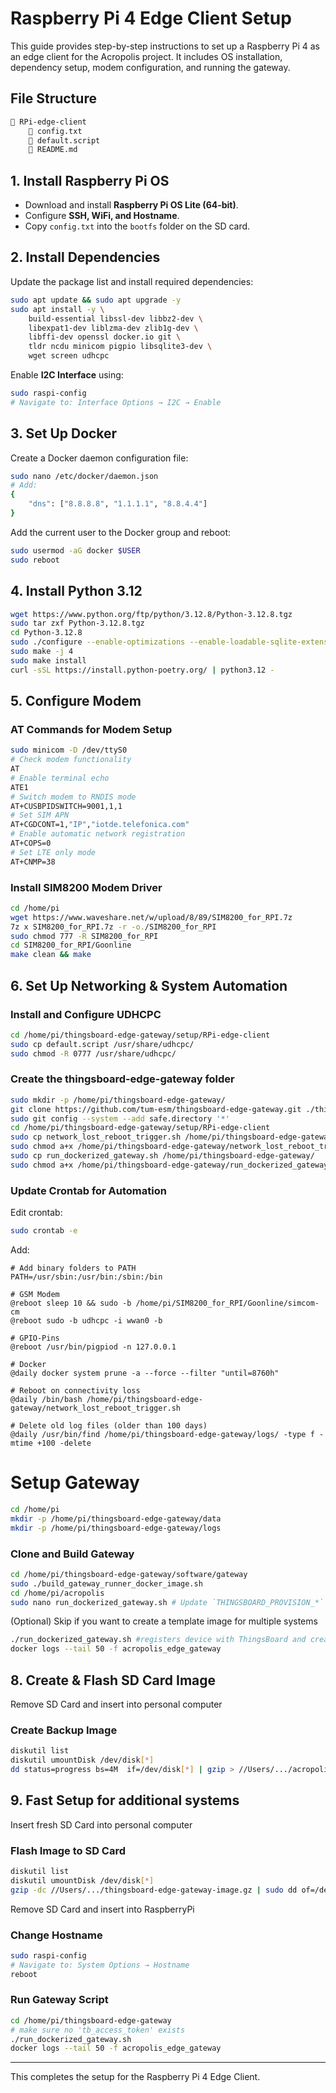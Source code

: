 # Raspberry Pi 4 Edge Client Setup

This guide provides step-by-step instructions to set up a Raspberry Pi 4 as an edge client for the Acropolis project. It includes OS installation, dependency setup, modem configuration, and running the gateway.

## File Structure

```bash
📁 RPi-edge-client
    📄 config.txt
    📄 default.script
    📄 README.md
```

## 1. Install Raspberry Pi OS

- Download and install **Raspberry Pi OS Lite (64-bit)**.
- Configure **SSH, WiFi, and Hostname**.
- Copy `config.txt` into the `bootfs` folder on the SD card.

## 2. Install Dependencies

Update the package list and install required dependencies:

```bash
sudo apt update && sudo apt upgrade -y
sudo apt install -y \
    build-essential libssl-dev libbz2-dev \
    libexpat1-dev liblzma-dev zlib1g-dev \
    libffi-dev openssl docker.io git \
    tldr ncdu minicom pigpio libsqlite3-dev \
    wget screen udhcpc
```

Enable **I2C Interface** using:

```bash
sudo raspi-config
# Navigate to: Interface Options → I2C → Enable
```

## 3. Set Up Docker

Create a Docker daemon configuration file:

```bash
sudo nano /etc/docker/daemon.json
# Add:
{
    "dns": ["8.8.8.8", "1.1.1.1", "8.8.4.4"]
}
```

Add the current user to the Docker group and reboot:

```bash
sudo usermod -aG docker $USER
sudo reboot
```

## 4. Install Python 3.12

```bash
wget https://www.python.org/ftp/python/3.12.8/Python-3.12.8.tgz
sudo tar zxf Python-3.12.8.tgz
cd Python-3.12.8
sudo ./configure --enable-optimizations --enable-loadable-sqlite-extensions
sudo make -j 4
sudo make install
curl -sSL https://install.python-poetry.org/ | python3.12 -
```

## 5. Configure Modem

### **AT Commands for Modem Setup**

```bash
sudo minicom -D /dev/ttyS0
# Check modem functionality
AT
# Enable terminal echo
ATE1
# Switch modem to RNDIS mode
AT+CUSBPIDSWITCH=9001,1,1
# Set SIM APN
AT+CGDCONT=1,"IP","iotde.telefonica.com"
# Enable automatic network registration
AT+COPS=0
# Set LTE only mode
AT+CNMP=38
```

### **Install SIM8200 Modem Driver**

```bash
cd /home/pi
wget https://www.waveshare.net/w/upload/8/89/SIM8200_for_RPI.7z
7z x SIM8200_for_RPI.7z -r -o./SIM8200_for_RPI
sudo chmod 777 -R SIM8200_for_RPI
cd SIM8200_for_RPI/Goonline
make clean && make
```

## 6. Set Up Networking & System Automation

### **Install and Configure UDHCPC**

```bash
cd /home/pi/thingsboard-edge-gateway/setup/RPi-edge-client
sudo cp default.script /usr/share/udhcpc/
sudo chmod -R 0777 /usr/share/udhcpc/
```

### **Create the thingsboard-edge-gateway folder**

```bash
sudo mkdir -p /home/pi/thingsboard-edge-gateway/
git clone https://github.com/tum-esm/thingsboard-edge-gateway.git ./thingsboard-edge-gateway
sudo git config --system --add safe.directory '*'
cd /home/pi/thingsboard-edge-gateway/setup/RPi-edge-client
sudo cp network_lost_reboot_trigger.sh /home/pi/thingsboard-edge-gateway/
sudo chmod a+x /home/pi/thingsboard-edge-gateway/network_lost_reboot_trigger.sh
sudo cp run_dockerized_gateway.sh /home/pi/thingsboard-edge-gateway/
sudo chmod a+x /home/pi/thingsboard-edge-gateway/run_dockerized_gateway.sh
```

### **Update Crontab for Automation**

Edit crontab:

```bash
sudo crontab -e
```

Add:

```
# Add binary folders to PATH
PATH=/usr/sbin:/usr/bin:/sbin:/bin

# GSM Modem
@reboot sleep 10 && sudo -b /home/pi/SIM8200_for_RPI/Goonline/simcom-cm
@reboot sudo -b udhcpc -i wwan0 -b

# GPIO-Pins
@reboot /usr/bin/pigpiod -n 127.0.0.1

# Docker
@daily docker system prune -a --force --filter "until=8760h"

# Reboot on connectivity loss
@daily /bin/bash /home/pi/thingsboard-edge-gateway/network_lost_reboot_trigger.sh

# Delete old log files (older than 100 days)
@daily /usr/bin/find /home/pi/thingsboard-edge-gateway/logs/ -type f -mtime +100 -delete
```

# Setup Gateway

```bash
cd /home/pi
mkdir -p /home/pi/thingsboard-edge-gateway/data
mkdir -p /home/pi/thingsboard-edge-gateway/logs
```

### **Clone and Build Gateway**

```bash
cd /home/pi/thingsboard-edge-gateway/software/gateway
sudo ./build_gateway_runner_docker_image.sh
cd /home/pi/acropolis
sudo nano run_dockerized_gateway.sh # Update `THINGSBOARD_PROVISION_*` environment parameters
```

(Optional) Skip if you want to create a template image for multiple systems

```bash
./run_dockerized_gateway.sh #registers device with ThingsBoard and creates tb_access_token
docker logs --tail 50 -f acropolis_edge_gateway
```

## 8. Create & Flash SD Card Image

Remove SD Card and insert into personal computer

### **Create Backup Image**

```bash
diskutil list
diskutil umountDisk /dev/disk[*]
dd status=progress bs=4M  if=/dev/disk[*] | gzip > //Users/.../acropolis-edge-image.gz
```

## 9. Fast Setup for additional systems

Insert fresh SD Card into personal computer

### **Flash Image to SD Card**

```bash
diskutil list
diskutil umountDisk /dev/disk[*]
gzip -dc //Users/.../thingsboard-edge-gateway-image.gz | sudo dd of=/dev/disk[*] bs=4M status=progres
```

Remove SD Card and insert into RaspberryPi

### **Change Hostname**

```bash
sudo raspi-config
# Navigate to: System Options → Hostname
reboot
```

### **Run Gateway Script**

```bash
cd /home/pi/thingsboard-edge-gateway
# make sure no 'tb_access_token' exists
./run_dockerized_gateway.sh
docker logs --tail 50 -f acropolis_edge_gateway
```

---

This completes the setup for the Raspberry Pi 4 Edge Client.
